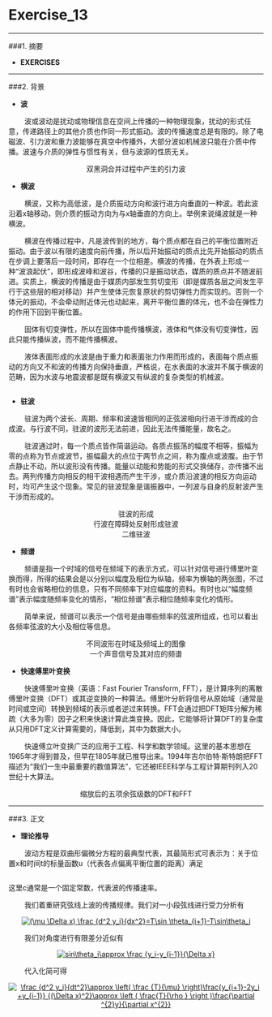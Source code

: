 # Exercise_13

---
###1. 摘要
* **EXERCISES**









---
###2. 背景

* **波**

&nbsp;&nbsp;&nbsp;&nbsp;&nbsp;&nbsp;&nbsp;&nbsp;波或波动是扰动或物理信息在空间上传播的一种物理现象，扰动的形式任意，传递路径上的其他介质也作同一形式振动。波的传播速度总是有限的。除了电磁波、引力波和重力波能够在真空中传播外，大部分波如机械波只能在介质中传播。波速与介质的弹性与惯性有关，但与波源的性质无关。

<div align=center>
<img src="https://github.com/ACGNnsj/compuational_physics_N2014301020001/blob/master/Exercise_13/20f950fdaf6ec8cd461ee2627411dc4d.jpg?raw=true" alt="" title="" />
</div>

<div align=center>
双黑洞合并过程中产生的引力波
</div>

* **横波**

&nbsp;&nbsp;&nbsp;&nbsp;&nbsp;&nbsp;&nbsp;&nbsp;横波，又称为高低波，是介质振动方向和波行进方向垂直的一种波。若此波沿着x轴移动，则介质的振动方向为与x轴垂直的方向上。举例来说绳波就是一种横波。

&nbsp;&nbsp;&nbsp;&nbsp;&nbsp;&nbsp;&nbsp;&nbsp;横波在传播过程中，凡是波传到的地方，每个质点都在自己的平衡位置附近振动。由于波以有限的速度向前传播，所以后开始振动的质点比先开始振动的质点在步调上要落后一段时间，即存在一个位相差。横波的传播，在外表上形成一种“波浪起伏”，即形成波峰和波谷，传播的只是振动状态，媒质的质点并不随波前进。实质上，横波的传播是由于媒质内部发生剪切变形（即是媒质各层之间发生平行于这些层的相对移动）并产生使体元恢复原状的剪切弹性力而实现的。否则一个体元的振动，不会牵动附近体元也动起来，离开平衡位置的体元，也不会在弹性力的作用下回到平衡位置。

&nbsp;&nbsp;&nbsp;&nbsp;&nbsp;&nbsp;&nbsp;&nbsp;固体有切变弹性，所以在固体中能传播横波，液体和气体没有切变弹性，因此只能传播纵波，而不能传播横波。

&nbsp;&nbsp;&nbsp;&nbsp;&nbsp;&nbsp;&nbsp;&nbsp;液体表面形成的水波是由于重力和表面张力作用而形成的，表面每个质点振动的方向又不和波的传播方向保持垂直，严格说，在水表面的水波并不属于横波的范畴，因为水波与地震波都是既有横波又有纵波的复杂类型的机械波。

<div align=center>
<img src="https://github.com/ACGNnsj/compuational_physics_N2014301020001/blob/master/Exercise_13/Onde_cisaillement_impulsion_1d_30_petit.gif?raw=true" alt="" title="" />
</div>

<div align=center>
<img src="https://github.com/ACGNnsj/compuational_physics_N2014301020001/blob/master/Exercise_13/simple_harmonic_motion_animation.gif?raw=true" alt="" title="" />
</div>

* **驻波**

&nbsp;&nbsp;&nbsp;&nbsp;&nbsp;&nbsp;&nbsp;&nbsp;驻波为两个波长、周期、频率和波速皆相同的正弦波相向行进干涉而成的合成波。与行波不同，驻波的波形无法前进，因此无法传播能量，故名之。

&nbsp;&nbsp;&nbsp;&nbsp;&nbsp;&nbsp;&nbsp;&nbsp;驻波通过时，每一个质点皆作简谐运动。各质点振荡的幅度不相等，振幅为零的点称为节点或波节，振幅最大的点位于两节点之间，称为腹点或波腹。由于节点静止不动，所以波形没有传播。能量以动能和势能的形式交换储存，亦传播不出去。两列传播方向相反的相干波相遇而产生干涉，或介质沿波速的相反方向运动时，均可产生这个现象。常见的驻波现象是谐振器中，一列波与自身的反射波产生干涉而形成的。

<div align=center>
<img src="https://github.com/ACGNnsj/compuational_physics_N2014301020001/blob/master/Exercise_13/Standing_wave_2.gif?raw=true" alt="" title="" />
</div>

<div align=center>
驻波的形成
</div>

<div align=center>
<img src="https://github.com/ACGNnsj/compuational_physics_N2014301020001/blob/master/Exercise_13/Transient_to_standing_wave.gif?raw=true" alt="" title="" />
</div>

<div align=center>
行波在障碍处反射形成驻波
</div>

<div align=center>
<img src="https://github.com/ACGNnsj/compuational_physics_N2014301020001/blob/master/Exercise_13/Drum_vibration_mode21.gif?raw=true" alt="" title="" />
</div>

<div align=center>
二维驻波
</div>

* **频谱**

&nbsp;&nbsp;&nbsp;&nbsp;&nbsp;&nbsp;&nbsp;&nbsp;频谱是指一个时域的信号在频域下的表示方式，可以针对信号进行傅里叶变换而得，所得的结果会是以分别以幅度及相位为纵轴，频率为横轴的两张图，不过有时也会省略相位的信息，只有不同频率下对应幅度的资料。有时也以“幅度频谱”表示幅度随频率变化的情形，“相位频谱”表示相位随频率变化的情形。

&nbsp;&nbsp;&nbsp;&nbsp;&nbsp;&nbsp;&nbsp;&nbsp;简单来说，频谱可以表示一个信号是由哪些频率的弦波所组成，也可以看出各频率弦波的大小及相位等信息。

<div align=center>
<img src="https://github.com/ACGNnsj/compuational_physics_N2014301020001/blob/master/Exercise_13/1T0041050-15.jpg?raw=true" alt="" title="" />
</div>

<div align=center>
不同波形在时域及频域上的图像
</div>

<div align=center>
<img src="https://github.com/ACGNnsj/compuational_physics_N2014301020001/blob/master/Exercise_13/Voice_waveform_and_spectrum.png?raw=true" alt="" title="" />
</div>

<div align=center>
一个声音信号及其对应的频谱
</div>

* **快速傅里叶变换**

&nbsp;&nbsp;&nbsp;&nbsp;&nbsp;&nbsp;&nbsp;&nbsp;快速傅里叶变换（英语：Fast Fourier Transform, FFT），是计算序列的离散傅里叶变换（DFT）或其逆变换的一种算法。傅里叶分析将信号从原始域（通常是时间或空间）转换到频域的表示或者逆过来转换。FFT会通过把DFT矩阵分解为稀疏（大多为零）因子之积来快速计算此类变换。因此，它能够将计算DFT的复杂度从只用DFT定义计算需要的<img src="https://wikimedia.org/api/rest_v1/media/math/render/svg/6cd9594a16cb898b8f2a2dff9227a385ec183392" alt="" title="" />，降低到<img src="https://wikimedia.org/api/rest_v1/media/math/render/svg/9d2320768fb54880ca4356e61f60eb02a3f9d9f1" alt="" title="" />，其中<img src="https://wikimedia.org/api/rest_v1/media/math/render/svg/a601995d55609f2d9f5e233e36fbe9ea26011b3b" alt="" title="" />为数据大小。

&nbsp;&nbsp;&nbsp;&nbsp;&nbsp;&nbsp;&nbsp;&nbsp;快速傅立叶变换广泛的应用于工程、科学和数学领域。这里的基本思想在1965年才得到普及，但早在1805年就已推导出来。1994年吉尔伯特·斯特朗把FFT描述为“我们一生中最重要的数值算法”，它还被IEEE科学与工程计算期刊列入20世纪十大算法。

<div align=center>
<img src="https://github.com/ACGNnsj/compuational_physics_N2014301020001/blob/master/Exercise_13/Zoomed_DFTs_of_Five_Term_Cosine_Series.png?raw=true" alt="" title="" />
</div>

<div align=center>
缩放后的五项余弦级数的DFT和FFT
</div>

---
###3. 正文

* **理论推导**

&nbsp;&nbsp;&nbsp;&nbsp;&nbsp;&nbsp;&nbsp;&nbsp;波动方程是双曲形偏微分方程的最典型代表，其最简形式可表示为：关于位置x和时间t的标量函数u（代表各点偏离平衡位置的距离）满足

<div align=center>
<img src="https://wikimedia.org/api/rest_v1/media/math/render/svg/75a9ffe02fba001388931079b7bab7c9e4dea451" alt="" title="" />
</div>

这里c通常是一个固定常数，代表波的传播速率。

&nbsp;&nbsp;&nbsp;&nbsp;&nbsp;&nbsp;&nbsp;&nbsp;我们着重研究弦线上波的传播规律。我们对一小段弦线进行受力分析有

<div align=center>
<a href="http://www.codecogs.com/eqnedit.php?latex=(\mu&space;\Delta&space;x)&space;\frac&space;{d^2&space;y_i}{dx^2}=T\sin&space;\theta_{i&plus;1}-T\sin\theta_i" target="_blank"><img src="http://latex.codecogs.com/gif.latex?(\mu&space;\Delta&space;x)&space;\frac&space;{d^2&space;y_i}{dx^2}=T\sin&space;\theta_{i&plus;1}-T\sin\theta_i" title="(\mu \Delta x) \frac {d^2 y_i}{dx^2}=T\sin \theta_{i+1}-T\sin\theta_i" /></a>
</div>

&nbsp;&nbsp;&nbsp;&nbsp;&nbsp;&nbsp;&nbsp;&nbsp;我们对角度进行有限差分近似有

<div align=center>
<a href="http://www.codecogs.com/eqnedit.php?latex=sin\theta_i\approx&space;\frac&space;{y_i-y_{i-1}}{\Delta&space;x}" target="_blank"><img src="http://latex.codecogs.com/gif.latex?sin\theta_i\approx&space;\frac&space;{y_i-y_{i-1}}{\Delta&space;x}" title="sin\theta_i\approx \frac {y_i-y_{i-1}}{\Delta x}" /></a>
</div>

&nbsp;&nbsp;&nbsp;&nbsp;&nbsp;&nbsp;&nbsp;&nbsp;代入化简可得

<div align=center>
<a href="http://www.codecogs.com/eqnedit.php?latex=\frac&space;{d^2&space;y_i}{dt^2}\approx&space;\left(&space;\frac&space;{T}{\mu}&space;\right)\frac{y_{i&plus;1}-2y_i&space;&plus;y_{i-1}}&space;{(\Delta&space;x)^2}\approx&space;\left&space;(&space;\frac{T}{\rho&space;}&space;\right&space;)\frac{\partial&space;^{2}y}{\partial&space;x^{2}}" target="_blank"><img src="http://latex.codecogs.com/gif.latex?\frac&space;{d^2&space;y_i}{dt^2}\approx&space;\left(&space;\frac&space;{T}{\mu}&space;\right)\frac{y_{i&plus;1}-2y_i&space;&plus;y_{i-1}}&space;{(\Delta&space;x)^2}\approx&space;\left&space;(&space;\frac{T}{\rho&space;}&space;\right&space;)\frac{\partial&space;^{2}y}{\partial&space;x^{2}}" title="\frac {d^2 y_i}{dt^2}\approx \left( \frac {T}{\mu} \right)\frac{y_{i+1}-2y_i +y_{i-1}} {(\Delta x)^2}\approx \left ( \frac{T}{\rho } \right )\frac{\partial ^{2}y}{\partial x^{2}}" /></a>
</div>
